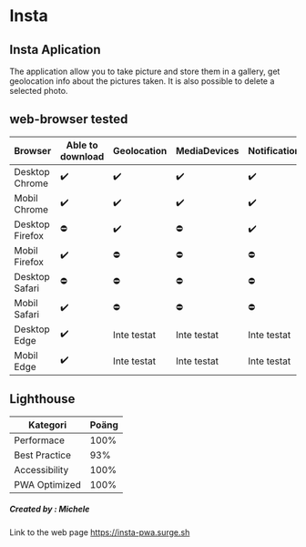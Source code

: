 # Insta

## Insta Aplication

The application allow you to take picture and store them in a gallery, get geolocation info about the pictures taken. It is also possible to delete a selected photo.

## web-browser tested

| Browser         | Able to download | Geolocation | MediaDevices | Notification | Offline     | Push        |
| --------------- | ---------------- | ----------- | ------------ | ------------ | ----------- | ----------- |
| Desktop Chrome  | ✔️                | ✔️           | ✔️            | ✔️            | ✔️           | ✔️           |
| Mobil Chrome    | ✔️                | ✔️           | ✔️            | ✔️            | ✔️           | ✔️           |
| Desktop Firefox | ⛔               | ✔️           | ⛔            | ✔️            | ✔️           | ✔️           |
| Mobil Firefox   | ✔️                | ⛔          | ⛔            | ⛔           | ⛔           | ⛔          |
| Desktop Safari  | ⛔               | ⛔           | ⛔            | ⛔           | ⛔          | ⛔          |
| Mobil Safari    | ✔️                | ⛔          | ⛔             | ⛔           | ⛔          | ⛔          |
| Desktop Edge    | ✔️                | Inte testat | Inte testat   | Inte testat  | Inte testat | Inte testat |
| Mobil Edge      | ✔️                | Inte testat | Inte testat   | Inte testat  | Inte testat | Inte testat |

## Lighthouse

| Kategori      | Poäng |
| ------------- | ----- |
| Performace    | 100%  |
| Best Practice | 93%   |
| Accessibility | 100%  |
| PWA Optimized | 100%  |

##### Created by : Michele

Link to the web page https://insta-pwa.surge.sh
